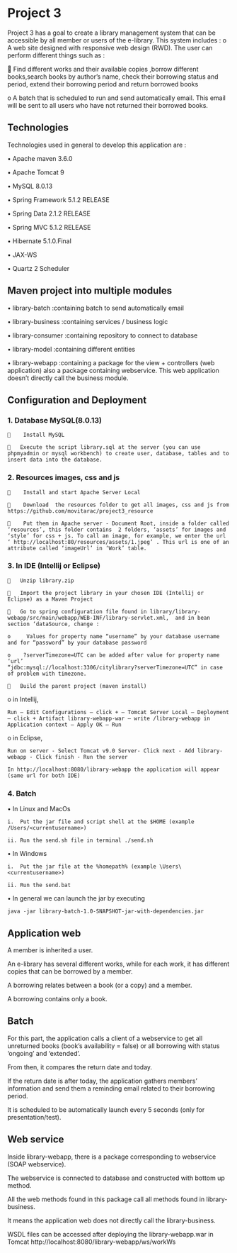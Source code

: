 # Project 3

Project 3 has a goal to create a library management system that can be accessible by all member or users of the e-library. This system includes :
o    A web site designed with responsive web design (RWD). The user can perform different things such as :

    Find different works and their available copies ,borrow different books,search books by author’s name, check their borrowing status and period, extend their borrowing period and return borrowed books


o    A batch that is scheduled to run and send automatically email. This email will be sent to all users who have not returned their borrowed books. 


## Technologies

Technologies used in general to develop this application are :

•   Apache maven 3.6.0

•   Apache Tomcat 9

•   MySQL 8.0.13

•   Spring Framework 5.1.2 RELEASE

•   Spring Data 2.1.2 RELEASE

•   Spring MVC 5.1.2 RELEASE

•   Hibernate 5.1.0.Final

•	JAX-WS

•	Quartz 2 Scheduler


## Maven project into multiple modules


•    library-batch       :containing batch to send automatically email

•    library-business    :containing services / business logic

•    library-consumer    :containing repository to connect to database

•    library-model       :containing different entities

•    library-webapp      :containing a package for the view + controllers (web application) 
also a package containing webservice. This web application doesn’t directly call the business module.


## Configuration and Deployment

### 1. Database MySQL(8.0.13)

```
	 Install MySQL
```
```
   Execute the script library.sql at the server (you can use phpmyadmin or mysql workbench) to create user, database, tables and to insert data into the database.

```

### 2. Resources images, css and js

```
    Install and start Apache Server Local
```
```
    Download  the resources folder to get all images, css and js from https://github.com/movitarac/project3_resource   
```
```
    Put them in Apache server - Document Root, inside a folder called ‘resources’, this folder contains  2 folders, ‘assets’ for images and ‘style’ for css + js. To call an image, for example, we enter the url ‘ http://localhost:80/resources/assets/1.jpeg’ . This url is one of an attribute called ‘imageUrl’ in ‘Work’ table.
```


### 3. In IDE (Intellij or Eclipse)
```
   Unzip library.zip 
```
```
   Import the project library in your chosen IDE (Intellij or Eclipse) as a Maven Project
```
```
   Go to spring configuration file found in library/library-webapp/src/main/webapp/WEB-INF/library-servlet.xml,  and in bean section ‘dataSource, change :

o     Values for property name “username” by your database username and for “password” by your database password

o    ?serverTimezone=UTC can be added after value for property name ‘url’
“jdbc:mysql://localhost:3306/citylibrary?serverTimezone=UTC” in case of problem with timezone.
```
```
   Build the parent project (maven install)
```

o    in Intellij, 
```
Run – Edit Configurations – click + – Tomcat Server Local – Deployment – click + Artifact library-webapp-war – write /library-webapp in Application context – Apply OK – Run
```

o    in Eclipse, 
```
Run on server - Select Tomcat v9.0 Server- Click next - Add library-webapp - Click finish - Run the server
```
```
In http://localhost:8080/library-webapp the application will appear (same url for both IDE)
```

### 4. Batch 

•	In Linux and MacOs

```
i.	Put the jar file and script shell at the $HOME (example /Users/<currentusername>) 
```
```
ii.	Run the send.sh file in terminal ./send.sh
```

•	In Windows

```
i.	Put the jar file at the %homepath% (example \Users\<currentusername>)
```
```
ii.	Run the send.bat 
```

•	In general we can launch the jar by executing 
```
java -jar library-batch-1.0-SNAPSHOT-jar-with-dependencies.jar 
```


## Application web
A member is inherited a user. 

An e-library has several different works, while for each work, it has different copies that can be borrowed by a member. 

A borrowing relates between a book (or a copy) and a member. 

A borrowing contains only a book.

## Batch

For this part, the application calls a client of a webservice to get all unreturned books (book’s availability = false) or all borrowing with status ‘ongoing’ and ‘extended’. 

From then, it compares the return date and today. 

If the return date is after today, the application gathers members’ information and send them a reminding email related to their borrowing period. 

It is scheduled to be automatically launch every 5 seconds (only for presentation/test).

## Web service

Inside library-webapp, there is a package corresponding to webservice (SOAP webservice). 


The webservice is connected to database and constructed with bottom up method. 


All the web methods found in this package call all methods found in library-business. 


It means the application web does not directly call the library-business.


WSDL files can be accessed after deploying the library-webapp.war in Tomcat http://localhost:8080/library-webapp/ws/workWs
